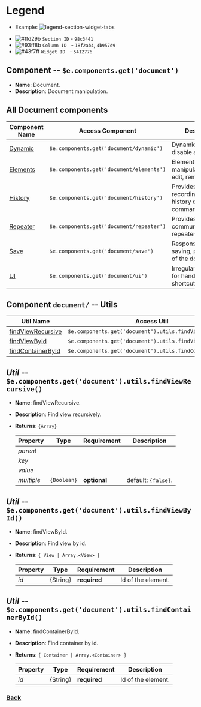 # Legend
* Example:
![legend-section-widget-tabs](../../../../../images/base/legend-section-widget-tabs.png)
- ![#ffd29b](https://placehold.it/15/ffd29b/000000?text=+)  `Section ID` - `98c3441`
- ![#93ff8b](https://placehold.it/15/93ff8b/000000?text=+) `Column ID` &nbsp;&nbsp;- `18f2ab4`, `4b957d9`
- ![#43f7ff](https://placehold.it/15/43f7ff/000000?text=+)  `Widget ID` &nbsp;&nbsp;- `5412776`

## Component -- `$e.components.get('document')`

*  **Name**: Document.
*  **Description**: Document manipulation.

## All **Document** components
| Component Name                 | Access Component                         | Description         
|--------------------------------|------------------------------------------|-----------------------
| [Dynamic](dynamic/readme.md)   | `$e.components.get('document/dynamic')`  | Dynamic enable, disable and change. 
| [Elements](elements/readme.md) | `$e.components.get('document/elements')` | Elements manipulation. create, edit, remove, etc...
| [History](history/readme.md)   | `$e.components.get('document/history')`  | Provides a way of recording\manipulate history of the commands.
| [Repeater](repeater/readme.md) | `$e.components.get('document/repeater')` | Provides a way communicate with repeater.
| [Save](save/readme.md)         | `$e.components.get('document/save')`     | Responsible for saving, publish, draft, of the document.
| [UI](ui/readme.md)             | `$e.components.get('document/ui')`       | Irregular component for handling UI shortcuts.

## Component `document/` -- Utils
| Util Name                                     | Access Util                                               | Description         
|-----------------------------------------------|-----------------------------------------------------------|-----------------------
| [findViewRecursive](#)                        | `$e.components.get('document').utils.findViewRecursive()` |
| [findViewById](#)                             | `$e.components.get('document').utils.findViewById()`      |
| [findContainerById](#)                        | `$e.components.get('document').utils.findContainerById()` |

## _Util_ -- `$e.components.get('document').utils.findViewRecursive()`
*  **Name**: findViewRecursive.
*  **Description**: Find view recursively.
*  **Returns**: `{Array}`

    | Property     | Type                  | Requirement   | Description |
    |---           |---                    |---            |---|
    | _parent_     | 
    | _key_        | 
    | _value_      | 
    | _multiple_   | `{Boolean}`           | **optional**  | default: `{false}`.

## _Util_ -- `$e.components.get('document').utils.findViewById()`
*  **Name**: findViewById.
*  **Description**: Find view by id.
*  **Returns**: `{ View | Array.<View> }`

    | Property     | Type                  | Requirement   | Description |
    |---           |---                    |---            |---|
    | _id_         | {String}              | **required**  | Id of the element. 

## _Util_ -- `$e.components.get('document').utils.findContainerById()`
*  **Name**: findContainerById.
*  **Description**: Find container by id.
*  **Returns**: `{ Container | Array.<Container> }`

    | Property     | Type                  | Requirement   | Description |
    |---           |---                    |---            |---|
    | _id_         | {String}              | **required**  | Id of the element. 
    

### [Back](../../../../../core/common/assets/js/api/core/commands-methods/getall.md) 
